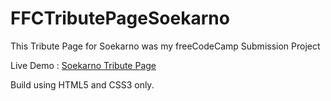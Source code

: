 # FFCTributePageSoekarno
This Tribute Page for Soekarno was my freeCodeCamp Submission Project <br>

Live Demo : <a href="https://tributepagesoekarno.netlify.app/" target="_blank">Soekarno Tribute Page</a>

Build using HTML5 and CSS3 only.


